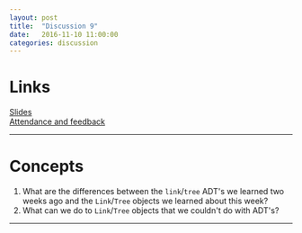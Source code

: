 ```yaml
---
layout: post
title:  "Discussion 9"
date:   2016-11-10 11:00:00
categories: discussion
---
```


# Links

[Slides](https://docs.google.com/presentation/d/1H7Y14IbNvUUkCKNImkJhRZWkePRAAMEByVja4axByps/edit?usp=sharing)  
[Attendance and feedback](https://docs.google.com/forms/d/e/1FAIpQLSeDt_CuIIaDIhSk53ct6U0tOUrciHLLSz1nRMhAac4dlPHTkA/viewform)  

---

# Concepts
1. What are the differences between the `link`/`tree` ADT's we learned two weeks ago and the `Link`/`Tree` objects we learned about this week?  
2. What can we do to `Link`/`Tree` objects that we couldn't do with ADT's?

---
